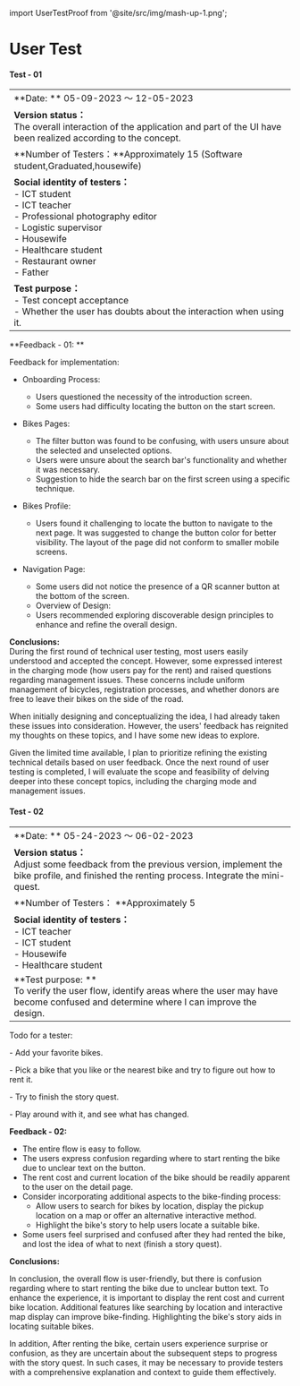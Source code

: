 import UserTestProof from '@site/src/img/mash-up-1.png';

# User Test

#### Test - 01

|                                                                                                                                                                                                                            |
| :------------------------------------------------------------------------------------------------------------------------------------------------------------------------------------------------------------------------- |
| **Date: ** 05-09-2023 ～ 12-05-2023                                                                                                                                                                                        |
| **Version status：**<br/> The overall interaction of the application and part of the UI have been realized according to the concept.                                                                                       |
| **Number of Testers：**Approximately 15 (Software student,Graduated,housewife)                                                                                                                                             |
| **Social identity of testers：**<br/>- ICT student <br/>- ICT teacher<br/>- Professional photography editor<br/>- Logistic supervisor <br/>- Housewife <br/>- Healthcare student <br/>- Restaurant owner<br/>- Father<br/> |
| **Test purpose：** <br/>- Test concept acceptance<br/>- Whether the user has doubts about the interaction when using it.                                                                                                   |

**Feedback - 01:
**

Feedback for implementation:

- Onboarding Process:

  - Users questioned the necessity of the introduction screen.
  - Some users had difficulty locating the button on the start screen.

- Bikes Pages:

  - The filter button was found to be confusing, with users unsure about the selected and unselected options.
  - Users were unsure about the search bar's functionality and whether it was necessary.
  - Suggestion to hide the search bar on the first screen using a specific technique.

- Bikes Profile:

  - Users found it challenging to locate the button to navigate to the next page. It was suggested to change the button color for better visibility.
    The layout of the page did not conform to smaller mobile screens.

- Navigation Page:

  - Some users did not notice the presence of a QR scanner button at the bottom of the screen.
  - Overview of Design:
  - Users recommended exploring discoverable design principles to enhance and refine the overall design.

**Conclusions:**  
During the first round of technical user testing, most users easily understood and accepted the concept. However, some expressed interest in the charging mode (how users pay for the rent) and raised questions regarding management issues. These concerns include uniform management of bicycles, registration processes, and whether donors are free to leave their bikes on the side of the road.

When initially designing and conceptualizing the idea, I had already taken these issues into consideration. However, the users' feedback has reignited my thoughts on these topics, and I have some new ideas to explore.

Given the limited time available, I plan to prioritize refining the existing technical details based on user feedback. Once the next round of user testing is completed, I will evaluate the scope and feasibility of delving deeper into these concept topics, including the charging mode and management issues.

#### Test - 02

|                                                                                                                                                                  |
| :--------------------------------------------------------------------------------------------------------------------------------------------------------------- |
| **Date: ** 05-24-2023 ～ 06-02-2023                                                                                                                              |
| **Version status：**<br/>Adjust some feedback from the previous version, implement the bike profile, and finished the renting process. Integrate the mini-quest. |
| **Number of Testers： **Approximately 5                                                                                                                          |
| **Social identity of testers：**<br/>- ICT teacher<br/>- ICT student<br/>- Housewife <br/>- Healthcare student <br/>                                             |
| **Test purpose: **<br/>To verify the user flow, identify areas where the user may have become confused and determine where I can improve the design.             |

Todo for a tester:

\- Add your favorite bikes.

\- Pick a bike that you like or the nearest bike and try to figure out how to rent it.

\- Try to finish the story quest.

\- Play around with it, and see what has changed.

**Feedback - 02:**

- The entire flow is easy to follow.
- The users express confusion regarding where to start renting the bike due to unclear text on the button.
- The rent cost and current location of the bike should be readily apparent to the user on the detail page.
- Consider incorporating additional aspects to the bike-finding process:
  - Allow users to search for bikes by location, display the pickup location on a map or offer an alternative interactive method.
  - Highlight the bike's story to help users locate a suitable bike.
- Some users feel surprised and confused after they had rented the bike, and lost the idea of what to next (finish a story quest).

**Conclusions:**

In conclusion, the overall flow is user-friendly, but there is confusion regarding where to start renting the bike due to unclear button text. To enhance the experience, it is important to display the rent cost and current bike location. Additional features like searching by location and interactive map display can improve bike-finding. Highlighting the bike's story aids in locating suitable bikes.

In addition, After renting the bike, certain users experience surprise or confusion, as they are uncertain about the subsequent steps to progress with the story quest. In such cases, it may be necessary to provide testers with a comprehensive explanation and context to guide them effectively.
